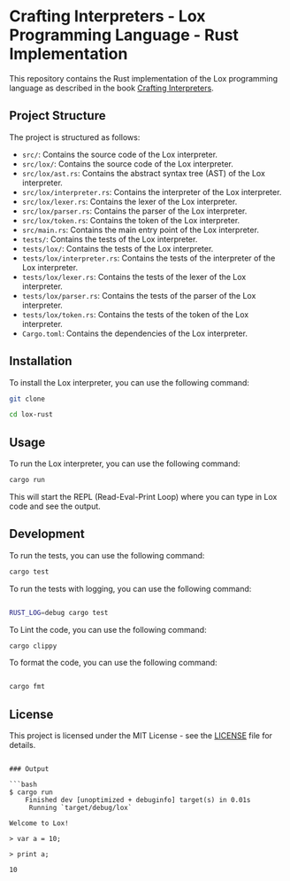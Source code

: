 # Crafting Interpreters - Lox Programming Language - Rust Implementation

This repository contains the Rust implementation of the Lox programming language as described in the book [Crafting Interpreters](https://craftinginterpreters.com/).

## Project Structure

The project is structured as follows:

- `src/`: Contains the source code of the Lox interpreter.
- `src/lox/`: Contains the source code of the Lox interpreter.
- `src/lox/ast.rs`: Contains the abstract syntax tree (AST) of the Lox interpreter.
- `src/lox/interpreter.rs`: Contains the interpreter of the Lox interpreter.
- `src/lox/lexer.rs`: Contains the lexer of the Lox interpreter.
- `src/lox/parser.rs`: Contains the parser of the Lox interpreter.
- `src/lox/token.rs`: Contains the token of the Lox interpreter.
- `src/main.rs`: Contains the main entry point of the Lox interpreter.
- `tests/`: Contains the tests of the Lox interpreter.
- `tests/lox/`: Contains the tests of the Lox interpreter.
- `tests/lox/interpreter.rs`: Contains the tests of the interpreter of the Lox interpreter.
- `tests/lox/lexer.rs`: Contains the tests of the lexer of the Lox interpreter.
- `tests/lox/parser.rs`: Contains the tests of the parser of the Lox interpreter.
- `tests/lox/token.rs`: Contains the tests of the token of the Lox interpreter.
- `Cargo.toml`: Contains the dependencies of the Lox interpreter.

## Installation

To install the Lox interpreter, you can use the following command:

```bash
git clone

cd lox-rust
```


## Usage

To run the Lox interpreter, you can use the following command:

```bash
cargo run
```

This will start the REPL (Read-Eval-Print Loop) where you can type in Lox code and see the output.

## Development

To run the tests, you can use the following command:

```bash
cargo test
```

To run the tests with logging, you can use the following command:

```bash

RUST_LOG=debug cargo test
```

To Lint the code, you can use the following command:

```bash
cargo clippy
```

To format the code, you can use the following command:

```bash

cargo fmt
```




## License

This project is licensed under the MIT License - see the [LICENSE](LICENSE) file for details.
```

### Output

```bash
$ cargo run
    Finished dev [unoptimized + debuginfo] target(s) in 0.01s
     Running `target/debug/lox`

Welcome to Lox!

> var a = 10;

> print a;

10
```
